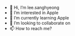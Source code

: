 - 👋 Hi, I’m lee.sanghyeong
- 👀 I’m interested in Apple
- 🌱 I’m currently learning Apple
- 💞️ I’m looking to collaborate on
- 📫 How to reach me?

<!---
creamsaeu0/creamsaeu0 is a ✨ special ✨ repository because its `README.md` (this file) appears on your GitHub profile.
You can click the Preview link to take a look at your changes.
--->
